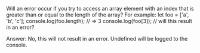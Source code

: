 Will an error occur if you try to access an array element with an index that is greater than or equal to the length of the array? For example:
let foo = ['a', 'b', 'c'];
console.log(foo.length);  // => 3
console.log(foo[3]);      // will this result in an error?

Answer: No, this will not result in an error. Undefined will be logged to the console. 
